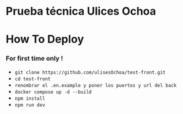 # Prueba técnica Ulices Ochoa

# How To Deploy

### For first time only !
- `git clone https://github.com/ulisesOchoa/test-front.git`
- `cd test-front`
- `renombrar el .en.example y poner los puertos y url del back`
- `docker compose up -d --build`
- `npm install`
- `npm run dev`
